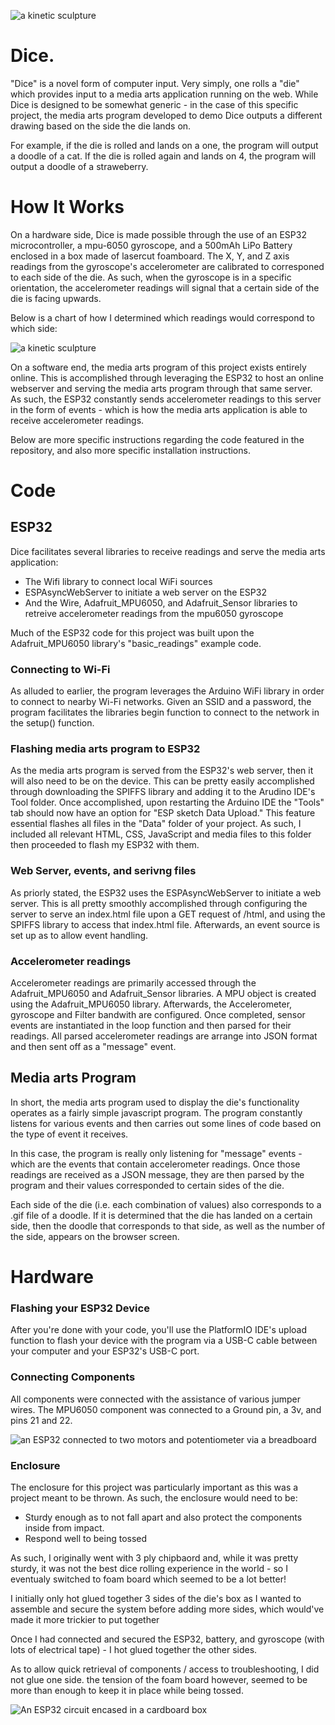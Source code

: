 ![a kinetic sculpture](https://github.com/54aaron/Module-3/blob/main/img/IMG_8831.jpg?raw=true)
# Dice.

"Dice" is a novel form of computer input.
Very simply, one rolls a "die" which provides input to a media arts application running on the web.
While Dice is designed to be somewhat generic - in the case of this specific project, the media arts program developed to demo Dice outputs a different drawing based on the side the die lands on. 

For example, if the die is rolled and lands on a one, the program will output a doodle of a cat. If the die is rolled again and lands on 4, the program will output a doodle of a straweberry.

# How It Works

On a hardware side, Dice is made possible through the use of an ESP32 microcontroller, a mpu-6050 gyroscope, and a 500mAh LiPo Battery enclosed in a box made of lasercut foamboard.
The X, Y, and Z axis readings from the gyroscope's accelerometer are calibrated to corresponed to each side of the die. As such, when the gyroscope is in a specific orientation, the accelerometer readings will signal that a certain side of the die is facing upwards. 

Below is a chart of how I determined which readings would correspond to which side: 

![a kinetic sculpture](https://github.com/54aaron/Module-3/blob/main/img/IMG_8831.jpg?raw=true)

On a software end, the media arts program of this project exists entirely online. 
This is accomplished through leveraging the ESP32 to host an online webserver and serving the media arts program through that same server.
As such, the ESP32 constantly sends accelerometer readings to this server in the form of events - which is how the media arts application is able to receive accelerometer readings.

Below are more specific instructions regarding the code featured in the repository, and also more specific installation instructions.

# Code
## ESP32
Dice facilitates several libraries to receive readings and serve the media arts application:
- The Wifi library to connect local WiFi sources
- ESPAsyncWebServer to initiate a web server on the ESP32
- And the Wire, Adafruit_MPU6050, and Adafruit_Sensor libraries to retreive accelerometer readings from the mpu6050 gyroscope

Much of the ESP32 code for this project was built upon the Adafruit_MPU6050 library's "basic_readings" example code.

### Connecting to Wi-Fi
As alluded to earlier, the program leverages the Arduino WiFi library in order to connect to nearby Wi-Fi networks. Given an SSID and a password, the program facilitates the libraries begin function to connect to the network in the setup() function.

### Flashing media arts program to ESP32
As the media arts program is served from the ESP32's web server, then it will also need to be on the device. This can be pretty easily accomplished through downloading the SPIFFS library and adding it to the Arudino IDE's Tool folder. Once accomplished, upon restarting the Arduino IDE the "Tools" tab should now have an option for "ESP sketch Data Upload." This feature essential flashes all files in the "Data" folder of your project. As such, I included all relevant HTML, CSS, JavaScript and media files to this folder then proceeded to flash my ESP32 with them.

### Web Server, events, and serivng files
As priorly stated, the ESP32 uses the ESPAsyncWebServer to initiate a web server. This is all pretty smoothly accomplished through configuring the server to serve an index.html file upon a GET request of /html, and using the SPIFFS library to access that index.html file. Afterwards, an event source is set up as to allow event handling.

### Accelerometer readings
Accelerometer readings are primarily accessed through the Adafruit_MPU6050 and Adafruit_Sensor libraries. A MPU object is created using the Adafruit_MPU6050 library. Afterwards, the Accelerometer, gyroscope and Filter bandwith are configured. Once completed, sensor events are instantiated in the loop function and then parsed for their readings. All parsed accelerometer readings are arrange into JSON format and then sent off as a "message" event.

## Media arts Program

In short, the media arts program used to display the die's functionality operates as a fairly simple javascript program. The program constantly listens for various events and then carries out some lines of code based on the type of event it receives.

In this case, the program is really only listening for "message" events - which are the events that contain accelerometer readings.
Once those readings are received as a JSON message, they are then parsed by the program and their values corresponded to certain sides of the die.

Each side of the die (i.e. each combination of values) also corresponds to a .gif file of a doodle.
If it is determined that the die has landed on a certain side, then the doodle that corresponds to that side, as well as the number of the side, appears on the browser screen.

# Hardware
  
### Flashing your ESP32 Device
After you're done with your code, you'll use the PlatformIO IDE's upload function to flash your device with the program via a USB-C cable between your computer and your ESP32's USB-C port. 

### Connecting Components 
All components were connected with the assistance of various jumper wires.
The MPU6050 component was connected to a Ground pin, a 3v, and pins 21 and 22. 
  
![an ESP32 connected to two motors and potentiometer via a breadboard](https://github.com/54aaron/Module-3/blob/main/img/IMG_88071.jpg)

### Enclosure
The enclosure for this project was particularly important as this was a project meant to be thrown.
As such, the enclosure would need to be:
- Sturdy enough as to not fall apart and also protect the components inside from impact.
- Respond well to being tossed

As such, I originally went with 3 ply chipbaord and, while it was pretty sturdy, it was not the best dice rolling experience in the world - so I eventualy switched to foam board which seemed to be a lot better!

I initially only hot glued together 3 sides of the die's box as I wanted to assemble and secure the system before adding more sides, which would've made it more trickier to put together

Once I had connected and secured the ESP32, battery, and gyroscope (with lots of electrical tape) - I hot glued together the other sides.

As to allow quick retrieval of components / access to troubleshooting, I did not glue one side. the tension of the foam board however, seemed to be more than enough to keep it in place while being tossed.
  
![An ESP32 circuit encased in a cardboard box](https://github.com/54aaron/Module-3/blob/main/img/IMG_8855.jpg)
